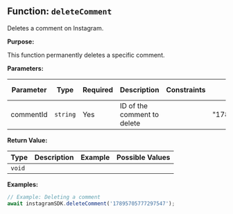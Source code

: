 ## Function: `deleteComment`

Deletes a comment on Instagram.

**Purpose:**

This function permanently deletes a specific comment.

**Parameters:**

| Parameter | Type | Required | Description | Constraints | Example | Possible Values |
|-----------|------|----------|-------------|-------------|---------|----------------|
| commentId | `string` | Yes | ID of the comment to delete |  | "17895705777297547" | Any valid comment ID string |

**Return Value:**

| Type | Description | Example | Possible Values |
|------|-------------|---------|----------------|
| `void` |  |  |  |

**Examples:**

```typescript
// Example: Deleting a comment
await instagramSDK.deleteComment('17895705777297547');
```